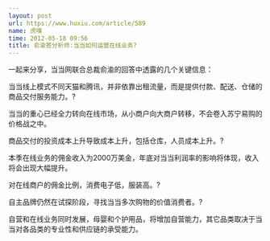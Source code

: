 ```yaml
---
layout: post
url: https://www.huxiu.com/article/589
name: 虎嗅
time: 2012-05-18 09:56
title: 俞渝答分析师:当当如何运营在线业务?
---
```

一起来分享，当当网联合总裁俞渝的回答中透露的几个关键信息：

当当线上模式不同天猫和腾讯，并非依靠出租流量，而是提供付款、配送、仓储的商品交付服务能力。?

当当的重心已经全力转向在线市场，从小商户向大商户转移，不会卷入苏宁易购的价格战之中。

商品交付的投资成本上升导致成本上升，包括仓库，人员成本上升。?

本季在线业务的佣金收入为2000万美金，年底对当当利润率的影响将体现，收入将会出现大幅提升。

对在线商户的佣金比例，消费电子低，服装高。?

自主品牌仍然在试探阶段，寻找当当多次购物的价值消费者。?

自营和在线业务同时发展，母婴和个护用品，将增加自营能力，其它品类取决于当当对各品类的专业性和供应链的承受能力。

